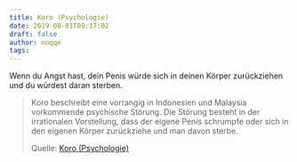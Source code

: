 ```yaml
---
title: Koro (Psychologie)
date: 2019-08-01T09:17:02
draft: false
author: noqqe
tags:
---
```


Wenn du Angst hast, dein Penis würde sich in deinen Körper zurückziehen und
du würdest daran sterben.

> Koro beschreibt eine vorrangig in Indonesien und Malaysia vorkommende
> psychische Störung. Die Störung besteht in der irrationalen Vorstellung,
> dass der eigene Penis schrumpfe oder sich in den eigenen Körper zurückziehe
> und man davon sterbe.
>
> Quelle: [Koro (Psychologie)](https://de.wikipedia.org/wiki/Koro_(Psychologie))
